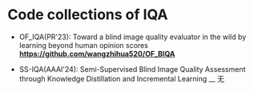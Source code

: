 # Code collections of IQA

* OF_IQA(PR'23): Toward a blind image quality evaluator in the wild by learning beyond human opinion scores
  __https://github.com/wangzhihua520/OF_BIQA__

* SS-IQA(AAAI'24): Semi-Supervised Blind Image Quality Assessment through Knowledge Distillation and Incremental Learning
  __ 无

